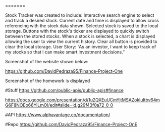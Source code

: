 =======

Stock Tracker was created to include:
Interactive search engine to select and track a desired stock.
Current date and time is displayed to allow cross referencing with the stock data shown.
Selected stock is saved to the local storage.
Buttons with the stock's ticker are displayed to quickly switch between the stored stocks.
When a stock is selected, a chart is displayed allowing the user to view the current history.
Clear all button is provided to clear the local storage.
User Story: “As an investor, I want to keep track of my stocks so that I can make smart investment decisions.”

Screenshot of the website shown below:

https://github.com/DavidPedraza95/Finance-Project-One

Screenshot of the homework is displayed

#Stuff https://github.com/public-apis/public-apis#finance

https://docs.google.com/presentation/d/1u2QXEuUCmYjtMSAZoklultbv64mG6F8NOEo66YiLmOI/edit#slide=id.g29f43f0a72_0_0

#API https://www.alphavantage.co/documentation/

#Repo https://github.com/DavidPedraza95/Finance-Project-OnE